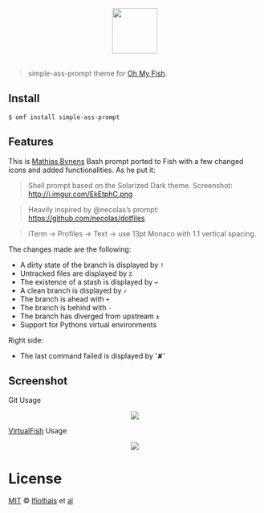 <div align="center">
  <a href="http://github.com/oh-my-fish/oh-my-fish">
  <img width=90px  src="https://cloud.githubusercontent.com/assets/8317250/8510172/f006f0a4-230f-11e5-98b6-5c2e3c87088f.png">
  </a>
</div>
<br>

> simple-ass-prompt theme for [Oh My Fish][omf-link].

## Install


```fish
$ omf install simple-ass-prompt
```

## Features
This is [Mathias Bynens][mths] Bash prompt ported to Fish with a few changed icons and added functionalities. As he put it:


> Shell prompt based on the Solarized Dark theme.
> Screenshot: http://i.imgur.com/EkEtphC.png

> Heavily inspired by @necolas’s prompt: https://github.com/necolas/dotfiles

> iTerm → Profiles → Text → use 13pt Monaco with 1.1 vertical spacing.

The changes made are the following:

- A dirty state of the branch is displayed by `!`
- Untracked files are displayed by `☡`
- The existence of a stash is displayed by `↩`
- A clean branch is displayed by `✓`
- The branch is ahead with `+`
- The branch is behind with `-`
- The branch has diverged from upstream `±`
- Support for Pythons virtual environments

Right side:
- The last command failed is displayed by '✘'

## Screenshot
Git Usage
<p align="center">
<img src="http://cl.ly/image/1I2L3D1y2z3J/simple_ass_prompt.png">
</p>

[VirtualFish][vf] Usage
<p align="center">
<img src="http://cl.ly/image/1Y36043M2U3M/simple_ass_prompt_virtual.png">
</p>

# License

[MIT][mit] © [lfiolhais][author] et [al][contributors]


[mit]:            http://opensource.org/licenses/MIT
[author]:         http://github.com/lfiolhais
[contributors]:   https://github.com/lfiolhais/simple_ass_prompt/graphs/contributors
[omf-link]:       https://www.github.com/oh-my-fish/oh-my-fish
[mths]: https://github.com/mathiasbynens/dotfiles
[license-badge]:  https://img.shields.io/badge/license-MIT-007EC7.svg?style=flat-square
[vf]: https://github.com/adambrenecki/virtualfish
